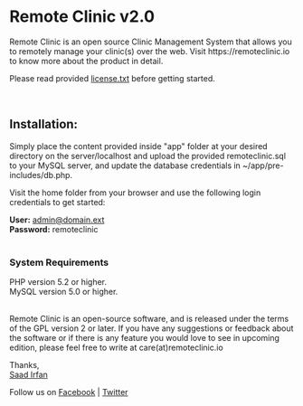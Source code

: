 <h1>Remote Clinic <span>v2.0</span></h1>

<p>Remote Clinic is an open source Clinic Management System that allows you to remotely manage your clinic(s) over the web. Visit  https://remoteclinic.io to know more about the product in detail.</p>
<p>Please read provided <a href="https://github.com/remoteclinic/RemoteClinic/blob/master/license.txt">license.txt</a> before getting started. </p>
<br>

<h2>Installation:</h2>
<p>Simply place the content provided inside "app" folder at your desired directory on the server/localhost and upload the provided remoteclinic.sql to your MySQL server, and update the database credentials in ~/app/pre-includes/db.php.</p>

<p>Visit the home folder from your browser and use the following login credentials to get started:</p>

<strong>User:</strong> admin@domain.ext<br>
<strong>Password:</strong> remoteclinic
<br><br>

<h3>System Requirements </h3>
PHP version 5.2 or higher.<br>
MySQL version 5.0 or higher.<br>

<br>

<p>Remote Clinic is an open-source software, and is released under the terms of the GPL version 2 or later. If you have any suggestions or feedback about the software or if there is any feature you would love to see in upcoming edition, please feel free to write at care(at)remoteclinic.io </p>

Thanks,<br>
<a href="https://saadirfan.com">Saad Irfan</a> <br>

<p>Follow us on <a href="https://facebook.com/remoteclinic">Facebook</a> | <a href="https://twitter.com/remoteclinicio">Twitter</a>
